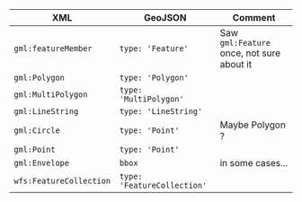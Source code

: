 | XML | GeoJSON | Comment |
| --- | --- | --- |
| `gml:featureMember` | `type: 'Feature'` | Saw `gml:Feature` once, not sure about it |
| `gml:Polygon` | `type: 'Polygon'` |  |
| `gml:MultiPolygon` | `type: 'MultiPolygon'` |  |
| `gml:LineString` | `type: 'LineString'` |  |
| `gml:Circle` | `type: 'Point'` | Maybe Polygon ? |
| `gml:Point` | `type: 'Point'` |  |
| `gml:Envelope` | `bbox` | in some cases... |
| `wfs:FeatureCollection` | `type: 'FeatureCollection'` |  |
